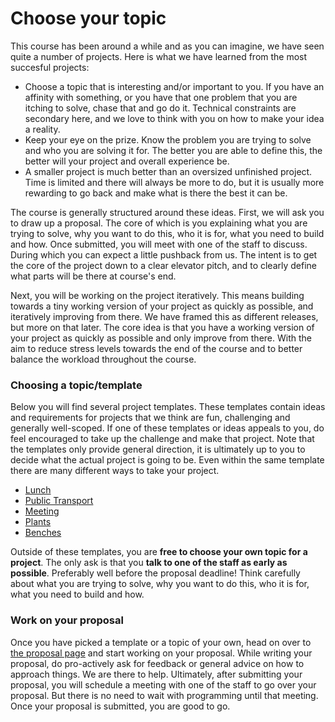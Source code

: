 # Choose your topic

This course has been around a while and as you can imagine, we have seen quite a number of projects. Here is what we have learned from the most succesful projects:

* Choose a topic that is interesting and/or important to you. If you have an affinity with something, or you have that one problem that you are itching to solve, chase that and go do it. Technical constraints are secondary here, and we love to think with you on how to make your idea a reality.
* Keep your eye on the prize. Know the problem you are trying to solve and who you are solving it for. The better you are able to define this, the better will your project and overall experience be.
* A smaller project is much better than an oversized unfinished project. Time is limited and there will always be more to do, but it is usually more rewarding to go back and make what is there the best it can be.

The course is generally structured around these ideas. First, we will ask you to draw up a proposal. The core of which is you explaining what you are trying to solve, why you want to do this, who it is for, what you need to build and how. Once submitted, you will meet with one of the staff to discuss. During which you can expect a little pushback from us. The intent is to get the core of the project down to a clear elevator pitch, and to clearly define what parts will be there at course's end.

Next, you will be working on the project iteratively. This means building towards a tiny working version of your project as quickly as possible, and iteratively improving from there. We have framed this as different releases, but more on that later. The core idea is that you have a working version of your project as quickly as possible and only improve from there. With the aim to reduce stress levels towards the end of the course and to better balance the workload throughout the course.

### Choosing a topic/template

Below you will find several project templates. These templates contain ideas and requirements for projects that we think are fun, challenging and generally well-scoped. If one of these templates or ideas appeals to you, do feel encouraged to take up the challenge and make that project. Note that the templates only provide general direction, it is ultimately up to you to decide what the actual project is going to be. Even within the same template there are many different ways to take your project.

* [Lunch](/flask/templates/lunch)
* [Public Transport](/flask/templates/ov)
* [Meeting](/flask/templates/meeting)
* [Plants](/flask/templates/plants)
* [Benches](/flask/templates/benches)

Outside of these templates, you are **free to choose your own topic for a project**. The only ask is that you **talk to one of the staff as early as possible**. Preferably well before the proposal deadline! Think carefully about what you are trying to solve, why you want to do this, who it is for, what you need to build and how.

### Work on your proposal

Once you have picked a template or a topic of your own, head on over to [the proposal page](/milestones/proposal/) and start working on your proposal. While writing your proposal, do pro-actively ask for feedback or general advice on how to approach things. We are there to help. Ultimately, after submitting your proposal, you will schedule a meeting with one of the staff to go over your proposal. But there is no need to wait with programming until that meeting. Once your proposal is submitted, you are good to go.